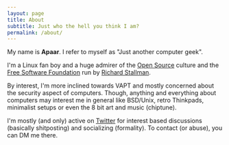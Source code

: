 ```yaml
---
layout: page
title: About
subtitle: Just who the hell you think I am?
permalink: /about/
---
```


My name is **Apaar**. I refer to myself as "Just another computer geek".

I'm a Linux fan boy and a huge admirer of the [Open Source](https://en.wikipedia.org/wiki/Open-source_software) culture and the [Free Software Foundation](https://www.fsf.org/) run by [Richard Stallman](https://en.wikipedia.org/wiki/Richard_Stallman).

By interest, I'm more inclined towards VAPT and mostly concerned about the security aspect of computers. Though, anything and everything about computers may interest me in general like BSD/Unix, retro Thinkpads, minimalist setups or even the 8 bit art and music (chiptune).

I'm mostly (and only) active on [Twitter](https://twitter.com/gareebdaas) for interest based discussions (basically shitposting) and socializing (formality). To contact (or abuse), you can DM me there.
